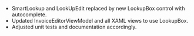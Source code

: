- SmartLookup and LookUpEdit replaced by new LookupBox control with autocomplete.
- Updated InvoiceEditorViewModel and all XAML views to use LookupBox.
- Adjusted unit tests and documentation accordingly.
